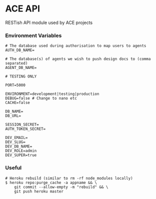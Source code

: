 # ACE API

RESTish API module used by ACE projects

### Environment Variables

    # The database used during authorisation to map users to agents
    AUTH_DB_NAME=

    # The database(s) of agents we wish to push design docs to (comma separated)
    AGENT_DB_NAME=

    # TESTING ONLY

    PORT=5000

    ENVIRONMENT=development|testing|production
    DEBUG=false # Change to nano etc
    CACHE=false

    DB_NAME=
    DB_URL=

    SESSION_SECRET=
    AUTH_TOKEN_SECRET=

    DEV_EMAIL=
    DEV_SLUG=
    DEV_DB_NAME=
    DEV_ROLE=admin
    DEV_SUPER=true

### Useful

    # Heroku rebuild (similar to rm -rf node_modules locally)
    $ heroku repo:purge_cache -a appname && \
        git commit --allow-empty -m "rebuild" && \
        git push heroku master
